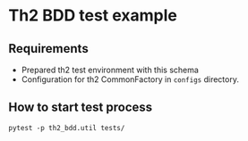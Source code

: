 # Th2 BDD test example

## Requirements
* Prepared th2 test environment with this schema
* Configuration for th2 CommonFactory in `configs` directory.

## How to start test process
```shell
pytest -p th2_bdd.util tests/
```


